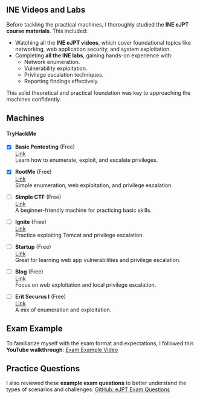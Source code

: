 ## INE Videos and Labs 
Before tackling the practical machines, I thoroughly studied the **INE eJPT course materials**. This included: 
- Watching all the **INE eJPT videos**, which cover foundational topics like networking, web application security, and system exploitation. 
- Completing **all the INE labs**, gaining hands-on experience with: 
	- Network enumeration. 
	- Vulnerability exploitation. 
	- Privilege escalation techniques. 
	- Reporting findings effectively. 

This solid theoretical and practical foundation was key to approaching the machines confidently.

## Machines

####  TryHackMe 
- [x] **Basic Pentesting** (Free)  
  [Link](https://tryhackme.com/room/basicpentestingjt)  
  Learn how to enumerate, exploit, and escalate privileges.

- [x] **RootMe** (Free)  
  [Link](https://tryhackme.com/room/rrootme)  
  Simple enumeration, web exploitation, and privilege escalation.

- [ ] **Simple CTF** (Free)  
  [Link](https://tryhackme.com/room/easyctf)  
  A beginner-friendly machine for practicing basic skills.

- [ ] **Ignite** (Free)  
  [Link](https://tryhackme.com/room/ignite)  
  Practice exploiting Tomcat and privilege escalation.

- [ ] **Startup** (Free)  
  [Link](https://tryhackme.com/room/startup)  
  Great for learning web app vulnerabilities and privilege escalation.

- [ ] **Blog** (Free)  
  [Link](https://tryhackme.com/room/blog)  
  Focus on web exploitation and local privilege escalation.

- [ ] **Erit Securus I** (Free)  
  [Link](https://tryhackme.com/room/eritsecurus1)  
  A mix of enumeration and exploitation.

## Exam Example
To familiarize myself with the exam format and expectations, I followed this **YouTube walkthrough**: [Exam Example Video](https://www.youtube.com/watch?v=v20IsEd5nUU&list=PLQM9pgUvi6dz0ZbeWRc9IIp_aVXzwFMWX "https://www.youtube.com/watch?v=v20IsEd5nUU&list=PLQM9pgUvi6dz0ZbeWRc9IIp_aVXzwFMWX")
## Practice Questions
I also reviewed these **example exam questions** to better understand the types of scenarios and challenges: [GitHub: eJPT Exam Questions](https://github.com/W40X/eJPT-Exam-Questions/blob/main/eJPT%20-%20Exam%20-%20Questions.md)

